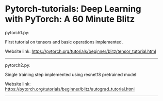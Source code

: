 # Pytorch-tutorials:  Deep Learning with PyTorch: A 60 Minute Blitz

 pytorch1.py:
 
 First tutorial on tensors and basic operations implemented.
 
 Website link: https://pytorch.org/tutorials/beginner/blitz/tensor_tutorial.html 
 
 -------------------------------------------------------------------------------
 
 pytorch2.py:
 
 Single training step implemented using resnet18 pretrained model
 
 Website link: https://pytorch.org/tutorials/beginner/blitz/autograd_tutorial.html
 
 --------------------------------------------------------------------------------
 
